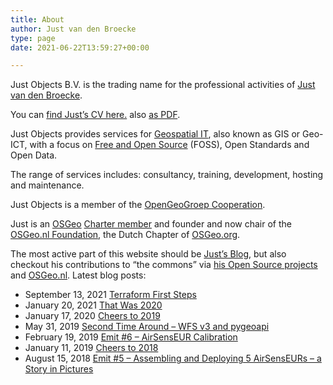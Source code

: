 ```yaml
---
title: About
author: Just van den Broecke
type: page
date: 2021-06-22T13:59:27+00:00

---
```

Just Objects B.V. is the trading name for the professional activities of [Just van den Broecke][13].

You can [find Just&#8217;s CV here.][1] also [as PDF][2].

Just Objects provides services for [Geospatial IT][14], also known as GIS or Geo-ICT, with a focus on [Free and Open Source][15] (FOSS), Open Standards and Open Data.

The range of services includes: consultancy, training, development, hosting and maintenance.

Just Objects is a member of the [OpenGeoGroep Cooperation][16].

Just is an [OSGeo][3] [Charter member][17] and founder and now chair of the [OSGeo.nl Foundation][6], the Dutch Chapter of [OSGeo.org][3].

The most active part of this website should be [Just&#8217;s Blog][4], 
but also checkout his contributions to &#8220;the commons&#8221; 
via  [his Open Source projects][5] and [OSGeo.nl][6]. Latest blog posts:

* September 13, 2021 [Terraform First Steps][18]
* January 20, 2021 [That Was 2020][7]
* January 17, 2020 [Cheers to 2019][8]
* May 31, 2019 [Second Time Around – WFS v3 and pygeoapi][9]
* February 19, 2019 [Emit #6 – AirSensEUR Calibration][10]
* January 11, 2019 [Cheers to 2018][11]
* August 15, 2018 [Emit #5 – Assembling and Deploying 5 AirSensEURs – a Story in Pictures][12]

 [1]: https://files.justobjects.nl/doc/cv.html
 [2]: https://files.justobjects.nl/doc/cv.pdf
 [3]: https://osgeo.org
 [4]: https://justobjects.nl/writings/blog/ "Just's Blog"
 [5]: https://justobjects.nl/projects/
 [6]: https://osgeo.nl
 [7]: https://justobjects.nl/that-was-2020/ "That Was 2020"
 [8]: https://justobjects.nl/cheers-to-2019/ "Cheers to 2019"
 [9]: https://justobjects.nl/2nd-time-around-wfs-v3-pygeoapi/ "Second Time Around – WFS v3 and pygeoapi"
 [10]: https://justobjects.nl/emit-6-airsenseur-calibration/ "Emit #6 – AirSensEUR Calibration"
 [11]: https://justobjects.nl/cheers-to-2018/ "Cheers to 2018"
 [12]: https://justobjects.nl/emit-5-assembling-and-deploying-5-airsenseurs/ "Emit #5 – Assembling and Deploying 5 AirSensEURs – a Story in Pictures"
 [13]: httpss://www.linkedin.com/in/justb4
 [14]: https://en.wikipedia.org/wiki/Geographic_information_system "GIS, Geospatial IT, or Geo-ICT"
 [15]: https://en.wikipedia.org/wiki/Free_and_open-source_software
 [16]: https://opengeogroep.nl
 [17]: https://wiki.osgeo.org/wiki/Just_van_den_Broecke
 [18]: https://justobjects.nl/terraform-first-steps/ "Terraform First Steps"

